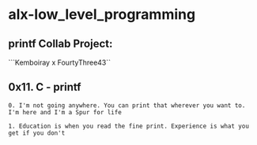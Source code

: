 # alx-low_level_programming

## printf Collab Project:

```Kemboiray x FourtyThree43``

## 0x11. C - printf

```0. I'm not going anywhere. You can print that wherever you want to. I'm here and I'm a Spur for life```

```1. Education is when you read the fine print. Experience is what you get if you don't```
